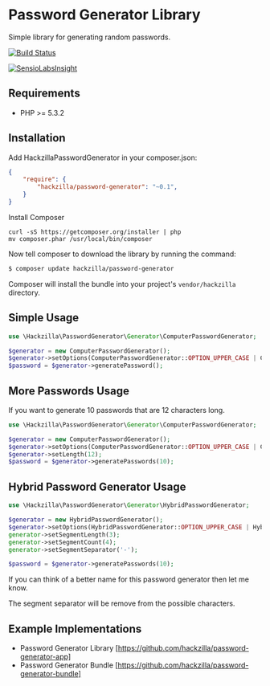 Password Generator Library
==========================

Simple library for generating random passwords.

[![Build Status](https://travis-ci.org/hackzilla/password-generator.png?branch=master)](https://travis-ci.org/hackzilla/password-generator)

[![SensioLabsInsight](https://insight.sensiolabs.com/projects/dd072918-d39c-4bd8-bbf0-f9928acee31e/big.png)](https://insight.sensiolabs.com/projects/dd072918-d39c-4bd8-bbf0-f9928acee31e)

Requirements
------------

* PHP >= 5.3.2

Installation
------------

Add HackzillaPasswordGenerator in your composer.json:

```json
{
    "require": {
        "hackzilla/password-generator": "~0.1",
    }
}
```

Install Composer

```
curl -sS https://getcomposer.org/installer | php
mv composer.phar /usr/local/bin/composer
```

Now tell composer to download the library by running the command:

``` bash
$ composer update hackzilla/password-generator
```

Composer will install the bundle into your project's `vendor/hackzilla` directory.


Simple Usage
------------

```php
use \Hackzilla\PasswordGenerator\Generator\ComputerPasswordGenerator;

$generator = new ComputerPasswordGenerator();
$generator->setOptions(ComputerPasswordGenerator::OPTION_UPPER_CASE | ComputerPasswordGenerator::OPTION_LOWER_CASE | ComputerPasswordGenerator::OPTION_NUMBERS);
$password = $generator->generatePassword();
```


More Passwords Usage
------------

If you want to generate 10 passwords that are 12 characters long.

```php
use \Hackzilla\PasswordGenerator\Generator\ComputerPasswordGenerator;

$generator = new ComputerPasswordGenerator();
$generator->setOptions(ComputerPasswordGenerator::OPTION_UPPER_CASE | ComputerPasswordGenerator::OPTION_LOWER_CASE | ComputerPasswordGenerator::OPTION_NUMBERS);
$generator->setLength(12);
$password = $generator->generatePasswords(10);
```

Hybrid Password Generator Usage
-------------------------------

```php
use \Hackzilla\PasswordGenerator\Generator\HybridPasswordGenerator;

$generator = new HybridPasswordGenerator();
$generator->setOptions(HybridPasswordGenerator::OPTION_UPPER_CASE | HybridPasswordGenerator::OPTION_LOWER_CASE | HybridPasswordGenerator::OPTION_NUMBERS);
generator->setSegmentLength(3);
generator->setSegmentCount(4);
generator->setSegmentSeparator('-');

$password = $generator->generatePasswords(10);
```

If you can think of a better name for this password generator then let me know.

The segment separator will be remove from the possible characters.


Example Implementations
-----------------------

* Password Generator Library [https://github.com/hackzilla/password-generator-app]
* Password Generator Bundle [https://github.com/hackzilla/password-generator-bundle]
